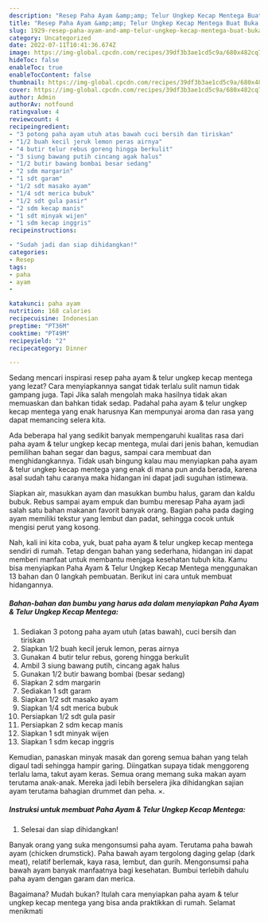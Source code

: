 ```yaml
---
description: "Resep Paha Ayam &amp;amp; Telur Ungkep Kecap Mentega Buat Buka Puasa"
title: "Resep Paha Ayam &amp;amp; Telur Ungkep Kecap Mentega Buat Buka Puasa"
slug: 1929-resep-paha-ayam-and-amp-telur-ungkep-kecap-mentega-buat-buka-puasa
category: Uncategorized
date: 2022-07-11T10:41:36.674Z
image: https://img-global.cpcdn.com/recipes/39df3b3ae1cd5c9a/680x482cq70/paha-ayam-telur-ungkep-kecap-mentega-foto-resep-utama.jpg
hideToc: false
enableToc: true
enableTocContent: false
thumbnail: https://img-global.cpcdn.com/recipes/39df3b3ae1cd5c9a/680x482cq70/paha-ayam-telur-ungkep-kecap-mentega-foto-resep-utama.jpg
cover: https://img-global.cpcdn.com/recipes/39df3b3ae1cd5c9a/680x482cq70/paha-ayam-telur-ungkep-kecap-mentega-foto-resep-utama.jpg
author: Admin
authorAv: notfound
ratingvalue: 4
reviewcount: 4
recipeingredient:
- "3 potong paha ayam utuh atas bawah cuci bersih dan tiriskan"
- "1/2 buah kecil jeruk lemon peras airnya"
- "4 butir telur rebus goreng hingga berkulit"
- "3 siung bawang putih cincang agak halus"
- "1/2 butir bawang bombai besar sedang"
- "2 sdm margarin"
- "1 sdt garam"
- "1/2 sdt masako ayam"
- "1/4 sdt merica bubuk"
- "1/2 sdt gula pasir"
- "2 sdm kecap manis"
- "1 sdt minyak wijen"
- "1 sdm kecap inggris"
recipeinstructions:

- "Sudah jadi dan siap dihidangkan!"
categories:
- Resep
tags:
- paha
- ayam
- 

katakunci: paha ayam  
nutrition: 168 calories
recipecuisine: Indonesian
preptime: "PT36M"
cooktime: "PT49M"
recipeyield: "2"
recipecategory: Dinner

---
```



Sedang mencari inspirasi resep paha ayam &amp; telur ungkep kecap mentega yang lezat? Cara menyiapkannya sangat tidak terlalu sulit namun tidak gampang juga. Tapi Jika salah mengolah maka hasilnya tidak akan memuaskan dan bahkan tidak sedap. Padahal paha ayam &amp; telur ungkep kecap mentega yang enak harusnya Kan mempunyai aroma dan rasa yang dapat memancing selera kita.


Ada beberapa hal yang sedikit banyak mempengaruhi kualitas rasa dari paha ayam &amp; telur ungkep kecap mentega, mulai dari jenis bahan, kemudian pemilihan bahan segar dan bagus, sampai cara membuat dan menghidangkannya. Tidak usah bingung kalau mau menyiapkan paha ayam &amp; telur ungkep kecap mentega yang enak di mana pun anda berada, karena asal sudah tahu caranya maka hidangan ini dapat jadi suguhan istimewa.

Siapkan air, masukkan ayam dan masukkan bumbu halus, garam dan kaldu bubuk. Rebus sampai ayam empuk dan bumbu meresap Paha ayam jadi salah satu bahan makanan favorit banyak orang. Bagian paha pada daging ayam memiliki tekstur yang lembut dan padat, sehingga cocok untuk mengisi perut yang kosong.


Nah, kali ini kita coba, yuk, buat paha ayam &amp; telur ungkep kecap mentega sendiri di rumah. Tetap dengan bahan yang sederhana, hidangan ini dapat memberi manfaat untuk membantu menjaga kesehatan tubuh kita. Kamu bisa menyiapkan Paha Ayam &amp; Telur Ungkep Kecap Mentega menggunakan 13 bahan dan 0 langkah pembuatan. Berikut ini cara untuk membuat hidangannya.

<!--inarticleads1-->

##### Bahan-bahan dan bumbu yang harus ada dalam menyiapkan Paha Ayam &amp; Telur Ungkep Kecap Mentega:

1. Sediakan 3 potong paha ayam utuh (atas bawah), cuci bersih dan tiriskan
1. Siapkan 1/2 buah kecil jeruk lemon, peras airnya
1. Gunakan 4 butir telur rebus, goreng hingga berkulit
1. Ambil 3 siung bawang putih, cincang agak halus
1. Gunakan 1/2 butir bawang bombai (besar sedang)
1. Siapkan 2 sdm margarin
1. Sediakan 1 sdt garam
1. Siapkan 1/2 sdt masako ayam
1. Siapkan 1/4 sdt merica bubuk
1. Persiapkan 1/2 sdt gula pasir
1. Persiapkan 2 sdm kecap manis
1. Siapkan 1 sdt minyak wijen
1. Siapkan 1 sdm kecap inggris


Kemudian, panaskan minyak masak dan goreng semua bahan yang telah digaul tadi sehingga hampir garing. Diingatkan supaya tidak menggoreng terlalu lama, takut ayam keras. Semua orang memang suka makan ayam terutama anak-anak. Mereka jadi lebih berselera jika dihidangkan sajian ayam terutama bahagian drummet dan peha. ×. 

<!--inarticleads2-->

##### Instruksi untuk membuat Paha Ayam &amp; Telur Ungkep Kecap Mentega:


1. Selesai dan siap dihidangkan!

Banyak orang yang suka mengonsumsi paha ayam. Terutama paha bawah ayam (chicken drumstick). Paha bawah ayam tergolong daging gelap (dark meat), relatif berlemak, kaya rasa, lembut, dan gurih. Mengonsumsi paha bawah ayam banyak manfaatnya bagi kesehatan. Bumbui terlebih dahulu paha ayam dengan garam dan merica. 

Bagaimana? Mudah bukan? Itulah cara menyiapkan paha ayam &amp; telur ungkep kecap mentega yang bisa anda praktikkan di rumah. Selamat menikmati
